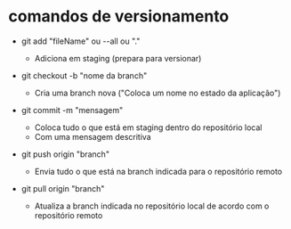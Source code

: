 # comandos de versionamento

- git add "fileName" ou --all ou "."

  - Adiciona em staging (prepara para versionar)

- git checkout -b "nome da branch"

  - Cria uma branch nova ("Coloca um nome no estado da aplicação")

- git commit -m "mensagem"

  - Coloca tudo o que está em staging dentro do repositório local
  - Com uma mensagem descritiva

- git push origin "branch"

  - Envia tudo o que está na branch indicada para o repositório remoto

- git pull origin "branch"
  - Atualiza a branch indicada no repositório local de acordo com o repositório remoto
